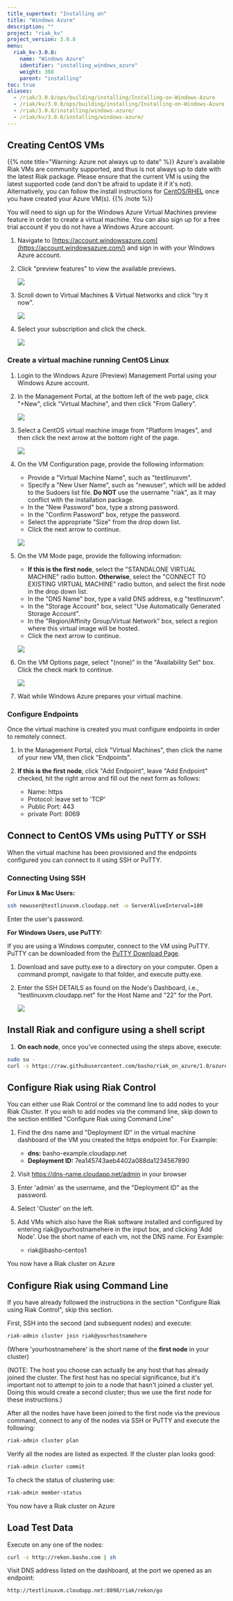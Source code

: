 ```yaml
---
title_supertext: "Installing on"
title: "Windows Azure"
description: ""
project: "riak_kv"
project_version: 3.0.8
menu:
  riak_kv-3.0.8:
    name: "Windows Azure"
    identifier: "installing_windows_azure"
    weight: 308
    parent: "installing"
toc: true
aliases:
  - /riak/3.0.8/ops/building/installing/Installing-on-Windows-Azure
  - /riak/kv/3.0.8/ops/building/installing/Installing-on-Windows-Azure
  - /riak/3.0.8/installing/windows-azure/
  - /riak/kv/3.0.8/installing/windows-azure/
---
```


## Creating CentOS VMs

{{% note title="Warning: Azure not always up to date" %}}
Azure's available Riak VMs are community supported, and thus is not always up to
date with the latest Riak package. Please ensure that the current VM is
using the latest supported code (and don't be afraid to update it if it's
not). Alternatively, you can follow the install instructions for [CentOS/RHEL](../rhel-centos/) once you have created your Azure VM(s).
{{% /note %}}

You will need to sign up for the Windows Azure Virtual Machines preview feature in order to create a virtual machine. You can also sign up for a free trial account if you do not have a Windows Azure account.

1. Navigate to [https://account.windowsazure.com](https://account.windowsazure.com/) and sign in with your Windows Azure account.

2. Click "preview features" to view the available previews.

    ![]({{<baseurl>}}images/antares-iaas-preview-01.png)

3. Scroll down to Virtual Machines & Virtual Networks and click "try it now".

    ![]({{<baseurl>}}images/antares-iaas-preview-02.png)

4. Select your subscription and click the check.

    ![]({{<baseurl>}}images/antares-iaas-preview-04.png)

### Create a virtual machine running CentOS Linux

1. Login to the Windows Azure (Preview) Management Portal using your Windows Azure account.

2. In the Management Portal, at the bottom left of the web page, click "+New", click "Virtual Machine", and then click "From Gallery".

    ![]({{<baseurl>}}images/createvm_small.png)

3. Select a CentOS virtual machine image from "Platform Images", and then click the next arrow at the bottom right of the page.

    ![]({{<baseurl>}}images/vmconfiguration0.png)

4. On the VM Configuration page, provide the following information:
    - Provide a "Virtual Machine Name", such as "testlinuxvm".
    - Specify a "New User Name", such as "newuser", which will be added to the Sudoers list file.  **Do NOT** use the username "riak", as it may conflict with the installation package.
    - In the "New Password" box, type a strong password.
    - In the "Confirm Password" box, retype the password.
    - Select the appropriate "Size" from the drop down list.
    - Click the next arrow to continue.

    ![]({{<baseurl>}}images/vmconfiguration1.png)

5. On the VM Mode page, provide the following information:
    - **If this is the first node**, select the "STANDALONE VIRTUAL MACHINE" radio button. **Otherwise**, select the "CONNECT TO EXISTING VIRTUAL MACHINE" radio button, and select the first node in the drop down list.
    - In the "DNS Name" box, type a valid DNS address, e.g "testlinuxvm".
    - In the "Storage Account" box, select "Use Automatically Generated Storage Account".
    - In the "Region/Affinity Group/Virtual Network" box, select a region where this virtual image will be hosted.
    - Click the next arrow to continue.

    ![]({{<baseurl>}}images/vmconfiguration2.png)

6. On the VM Options page, select "(none)" in the "Availability Set" box. Click the check mark to continue.

    ![]({{<baseurl>}}images/vmconfiguration3.png)

7. Wait while Windows Azure prepares your virtual machine.

### Configure Endpoints

Once the virtual machine is created you must configure endpoints in order to remotely connect.

1. In the Management Portal, click "Virtual Machines", then click the name of your new VM, then click "Endpoints".

2. **If this is the first node**, click "Add Endpoint", leave "Add Endpoint" checked, hit the right arrow and fill out the next form as follows:
    - Name: https
    - Protocol: leave set to 'TCP'
    - Public Port: 443
    - private Port: 8069

## Connect to CentOS VMs using PuTTY or SSH

When the virtual machine has been provisioned and the endpoints configured you can connect to it using SSH or PuTTY.

### Connecting Using SSH

**For Linux & Mac Users:**

```bash
ssh newuser@testlinuxvm.cloudapp.net -o ServerAliveInterval=180
```
Enter the user's password.

**For Windows Users, use PuTTY:**

If you are using a Windows computer, connect to the VM using PuTTY. PuTTY can be downloaded from the [PuTTY Download Page](http://www.chiark.greenend.org.uk/~sgtatham/putty/download.html).

1. Download and save putty.exe to a directory on your computer. Open a command prompt, navigate to that folder, and execute putty.exe.

2. Enter the SSH DETAILS as found on the Node's Dashboard, i.e., "testlinuxvm.cloudapp.net" for the Host Name and "22" for the Port.

    ![]({{<baseurl>}}images/putty.png)

## Install Riak and configure using a shell script

1. **On each node**, once you've connected using the steps above, execute:

```bash
sudo su -
curl -s https://raw.githubusercontent.com/basho/riak_on_azure/1.0/azure_install_riak.sh | sh
```

## Configure Riak using Riak Control

You can either use Riak Control or the command line to add nodes to your Riak Cluster. If you wish to add nodes via the command line, skip down to the section entitled "Configure Riak using Command Line"

1. Find the dns name and "Deployment ID" in the virtual machine dashboard of the VM you created the https endpoint for.  For Example:
    - **dns:** basho-example.cloudapp.net
    - **Deployment ID:** 7ea145743aeb4402a088da1234567890

2. Visit https://dns-name.cloudapp.net/admin in your browser

3. Enter 'admin' as the username, and the "Deployment ID" as the password.

4. Select 'Cluster' on the left.

5. Add VMs which also have the Riak software installed and configured by entering riak@yourhostnamehere in the input box, and clicking 'Add Node'.  Use the short name of each vm, not the DNS name.  For Example:
    - riak@basho-centos1

You now have a Riak cluster on Azure

## Configure Riak using Command Line

If you have already followed the instructions in the section "Configure Riak using Riak Control", skip this section.

First, SSH into the second (and subsequent nodes) and execute:

```bash
riak-admin cluster join riak@yourhostnamehere
```

(Where 'yourhostnamehere' is the short name of the **first node** in your cluster)

(NOTE: The host you choose can actually be any host that has already joined the cluster. The first host has no special significance, but it's important not to attempt to join to a node that hasn't joined a cluster yet.  Doing this would create a second cluster; thus we use the first node for these instructions.)

After all the nodes have have been joined to the first node via the previous command, connect to any of the nodes via SSH or PuTTY and execute the following:

```bash
riak-admin cluster plan
```

Verify all the nodes are listed as expected.  If the cluster plan looks good:

```bash
riak-admin cluster commit
```

To check the status of clustering use:

```bash
riak-admin member-status
```

You now have a Riak cluster on Azure

## Load Test Data

Execute on any one of the nodes:

```bash
curl -s http://rekon.basho.com | sh
```

Visit DNS address listed on the dashboard, at the port we opened as an endpoint:

```
http://testlinuxvm.cloudapp.net:8098/riak/rekon/go
```

